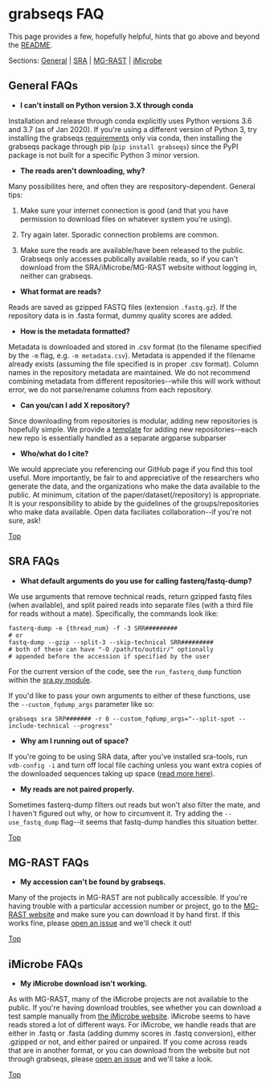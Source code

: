 # grabseqs FAQ

This page provides a few, hopefully helpful, hints that go above and beyond the [README](https://github.com/louiejtaylor/grabseqs/blob/master/README.md).

Sections: [General](#general-faqs) | [SRA](#sra-faqs) | [MG-RAST](#mg-rast-faqs) | [iMicrobe](#imicrobe-faqs)

## General FAQs

 - **I can't install on Python version 3.X through conda**

Installation and release through conda explicitly uses Python versions 3.6 and 3.7 (as of Jan 2020). If you're using a different version of Python 3, try installing the grabseqs [requirements](https://github.com/louiejtaylor/grabseqs/blob/master/environment.yml) only via conda, then installing the grabseqs package through pip (`pip install grabseqs`) since the PyPI package is not built for a specific Python 3 minor version.

 - **The reads aren't downloading, why?**

Many possibilites here, and often they are respository-dependent. General tips: 

1) Make sure your internet connection is good (and that you have permission to download files on whatever system you're using). 

2) Try again later. Sporadic connection problems are common. 

3) Make sure the reads are available/have been released to the public. Grabseqs only accesses publically available reads, so if you can't download from the SRA/iMicrobe/MG-RAST website without logging in, neither can grabseqs.

 - **What format are reads?**

Reads are saved as gzipped FASTQ files (extension `.fastq.gz`). If the repository data is in .fasta format, dummy quality scores are added.

 - **How is the metadata formatted?**

Metadata is downloaded and stored in .csv format (to the filename specified by the `-m` flag, e.g. `-m metadata.csv`). Metadata is appended if the filename already exists (assuming the file specified is in proper .csv format). Column names in the repository metadata are maintained. We do not recommend combining metadata from different repositories--while this will work without error, we do not parse/rename columns from each repository.

 - **Can you/can I add X repository?**

Since downloading from repositories is modular, adding new repositories is hopefully simple. We provide a [template](https://github.com/louiejtaylor/grabseqs/blob/master/template.py) for adding new repositories--each new repo is essentially handled as a separate argparse subparser

 - **Who/what do I cite?**

We would appreciate you referencing our GitHub page if you find this tool useful. More importantly, be fair to and appreciative of the researchers who generate the data, and the organizations who make the data available to the public. At minimum, citation of the paper/dataset(/repository) is appropriate. It is your responsibility to abide by the guidelines of the groups/repositories who make data available. Open data faciliates collaboration--if you're not sure, ask!

[Top](#grabseqs-faq)

## SRA FAQs

 - **What default arguments do you use for calling fasterq/fastq-dump?**

We use arguments that remove technical reads, return gzipped fastq files (when available), and split paired reads into separate files (with a third file for reads without a mate). Specifically, the commands look like:

    fasterq-dump -e {thread_num} -f -3 SRR#########
    # or
    fastq-dump --gzip --split-3 --skip-technical SRR#########
    # both of these can have "-O /path/to/outdir/" optionally 
    # appended before the accession if specified by the user

For the current version of the code, see the `run_fasterq_dump` function within the [sra.py module](https://github.com/louiejtaylor/grabseqs/blob/master/grabseqslib/sra.py).

If you'd like to pass your own arguments to either of these functions, use the `--custom_fqdump_args` parameter like so:

    grabseqs sra SRP####### -r 0 --custom_fqdump_args="--split-spot --include-technical --progress"

 - **Why am I running out of space?**
 
 If you're going to be using SRA data, after you've installed sra-tools, run `vdb-config -i` and turn off local file caching unless you want extra copies of the downloaded sequences taking up space ([read more here](https://github.com/ncbi/sra-tools/wiki/Toolkit-Configuration)).

 - **My reads are not paired properly.**

Sometimes fasterq-dump filters out reads but won't also filter the mate, and I haven't figured out why, or how to circumvent it. Try adding the `--use_fastq_dump` flag--it seems that fastq-dump handles this situation better.

[Top](#grabseqs-faq)

## MG-RAST FAQs

 - **My accession can't be found by grabseqs.**

Many of the projects in MG-RAST are not publically accessible. If you're having trouble with a particular accession number or project, go to the [MG-RAST website](http://www.mg-rast.org/) and make sure you can download it by hand first. If this works fine, please [open an issue](https://github.com/louiejtaylor/grabseqs/issues) and we'll check it out!

[Top](#grabseqs-faq)

## iMicrobe FAQs

 - **My iMicrobe download isn't working.**

As with MG-RAST, many of the iMicrobe projects are not available to the public. If you're having download troubles, see whether you can download a test sample manually from [the iMicrobe website](https://www.imicrobe.us/). iMicrobe seems to have reads stored a lot of different ways. For iMicrobe, we handle reads that are either in .fastq or .fasta (adding dummy scores in .fastq conversion), either .gzipped or not, and either paired or unpaired. If you come across reads that are in another format, or you can download from the website but not through grabseqs, please [open an issue](https://github.com/louiejtaylor/grabseqs/issues) and we'll take a look.

[Top](#grabseqs-faq)
